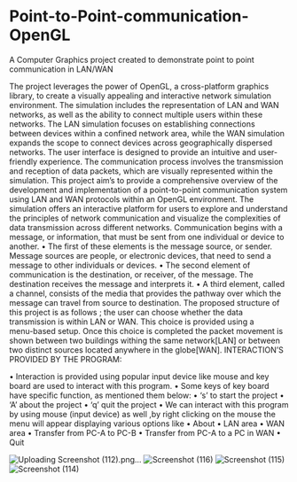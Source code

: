 
# Point-to-Point-communication-OpenGL
A Computer Graphics project created to demonstrate point to point communication in LAN/WAN

The project leverages the power of OpenGL, a cross-platform graphics library, to create a visually appealing and interactive network simulation environment. The simulation includes the representation of LAN and WAN networks, as well as the ability to connect multiple users within these networks. The LAN simulation focuses on establishing connections between devices within a confined network area, while the WAN simulation expands the scope to connect devices across geographically dispersed networks.
 The user interface is designed to provide an intuitive and user-friendly experience. The communication process involves the transmission and reception of data packets, which are visually represented within the simulation. This project aim’s to provide a comprehensive overview of the development and implementation of a point-to-point communication system using LAN and WAN protocols within an OpenGL environment. The simulation offers an interactive platform for users to explore and understand the principles of network communication and visualize the complexities of data transmission across different networks.
 Communication begins with a message, or information, that must be sent from one individual or device to another. 
• The first of these elements is the message source, or sender. Message sources are people, or electronic devices, that need to send a message to other individuals or devices.
• The second element of communication is the destination, or receiver, of the message. The destination receives the message and interprets it.
• A third element, called a channel, consists of the media that provides the    pathway over which the message can travel from source to destination.
 The proposed structure of this project is as follows ; the user can choose whether the data transmission is within LAN or WAN. This choice is provided using a  
menu-based setup. Once this choice is completed the packet movement is shown between two buildings withing the same network[LAN] or between two distinct sources located anywhere in the globe[WAN].
INTERACTION’S PROVIDED BY THE PROGRAM:

•	Interaction is provided  using popular input device like mouse and key board are used to interact with this program.
•	Some keys of key board have specific function, as mentioned them below:
•	‘s’ to start the project
•	‘A’ about the project
•	‘q’ quit the project
•	We can interact with this program by using mouse (input device) as well ,by right clicking on the mouse the menu will appear displaying various options like 
•	About
•	LAN area
•	WAN area
•	Transfer from PC-A to PC-B
•	Transfer from PC-A to a PC in WAN
•	Quit

![Uploading Screenshot (112).png…]()
![Screenshot (116)](https://github.com/Amala-06/Point-to-Point-communication-OpnGL/assets/129526942/3134a910-5acd-4ab6-9ee2-5d08ad88b62f)
![Screenshot (115)](https://github.com/Amala-06/Point-to-Point-communication-OpnGL/assets/129526942/860ec0ff-bd80-4579-9e26-8b85c17fcba5)
![Screenshot (114)](https://github.com/Amala-06/Point-to-Point-communication-OpnGL/assets/129526942/aa82574f-ab11-4e7f-b109-373e55902df1)





